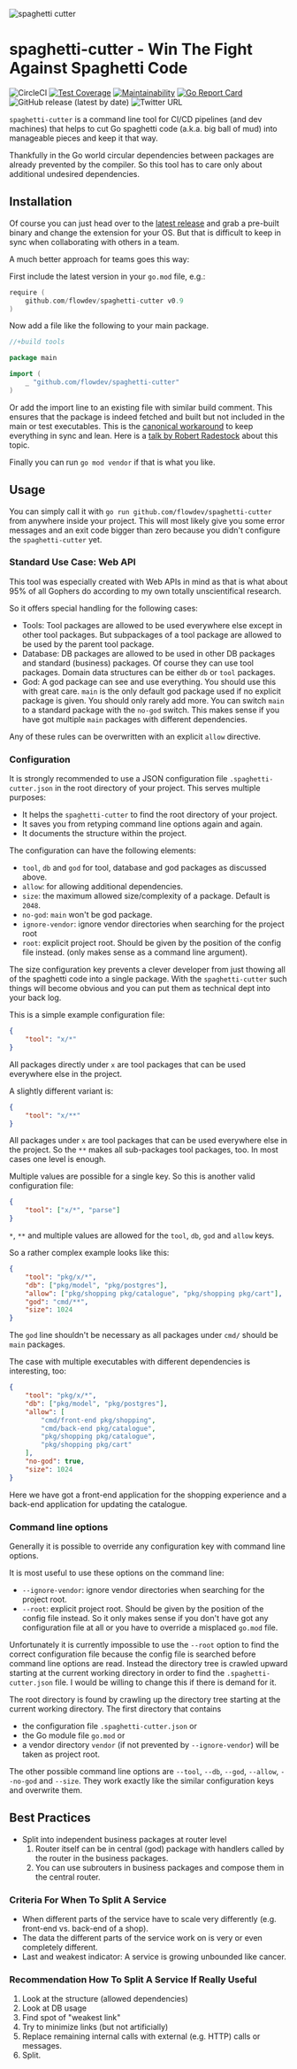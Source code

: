 ![spaghetti cutter](./spaghetti-cutter.jpg "spaghetti cutter")

# spaghetti-cutter - Win The Fight Against Spaghetti Code

![CircleCI](https://img.shields.io/circleci/build/github/flowdev/spaghetti-cutter/master)
[![Test Coverage](https://api.codeclimate.com/v1/badges/91d98c13ac5390ba6116/test_coverage)](https://codeclimate.com/github/flowdev/spaghetti-cutter/test_coverage)
[![Maintainability](https://api.codeclimate.com/v1/badges/91d98c13ac5390ba6116/maintainability)](https://codeclimate.com/github/flowdev/spaghetti-cutter/maintainability)
[![Go Report Card](https://goreportcard.com/badge/github.com/flowdev/spaghetti-cutter)](https://goreportcard.com/report/github.com/flowdev/spaghetti-cutter)
![GitHub release (latest by date)](https://img.shields.io/github/v/release/flowdev/spaghetti-cutter)
![Twitter URL](https://img.shields.io/twitter/url?style=social&url=https%3A%2F%2Fgithub.com%2Fflowdev%2Fspaghetti-cutter)

`spaghetti-cutter` is a command line tool for CI/CD pipelines (and dev machines)
that helps to cut Go spaghetti code (a.k.a. big ball of mud) into manageable pieces
and keep it that way.

Thankfully in the Go world circular dependencies between packages are already prevented by the compiler.
So this tool has to care only about additional undesired dependencies.

## Installation

Of course you can just head over to the
[latest release](https://github.com/flowdev/spaghetti-cutter/releases/latest)
and grab a pre-built binary and change the extension for your OS.
But that is difficult to keep in sync when collaborating with others in a team.

A much better approach for teams goes this way:

First include the latest version in your `go.mod` file, e.g.:
```Go
require (
	github.com/flowdev/spaghetti-cutter v0.9
)
```

Now add a file like the following to your main package.

```Go
//+build tools

package main

import (
    _ "github.com/flowdev/spaghetti-cutter"
)
```

Or add the import line to an existing file with similar build comment.
This ensures that the package is indeed fetched and built but not included in
the main or test executables. This is the
[canonical workaround](https://github.com/golang/go/wiki/Modules#how-can-i-track-tool-dependencies-for-a-module)
to keep everything in sync and lean.
Here is a [talk by Robert Radestock](https://www.youtube.com/watch?v=PhBhwgYFuw0)
about this topic.

Finally you can run `go mod vendor` if that is what you like.


## Usage

You can simply call it with `go run github.com/flowdev/spaghetti-cutter`
from anywhere inside your project.
This will most likely give you some error messages and an exit code bigger than
zero because you didn't configure the `spaghetti-cutter` yet.


### Standard Use Case: Web API

This tool was especially created with Web APIs in mind as that is what about
95% of all Gophers do according to my own totally unscientifical research.

So it offers special handling for the following cases:
- Tools: Tool packages are allowed to be used everywhere else except in other
  tool packages. But subpackages of a tool package are allowed to be used by
  the parent tool package.
- Database: DB packages are allowed to be used in other DB packages and
  standard (business) packages. Of course they can use tool packages.
  Domain data structures can be either `db` or `tool` packages.
- God: A god package can see and use everything. You should use this with great
  care. `main` is the only default god package used if no explicit package is
  given. You should only rarely add more.  You can switch `main` to a standard
  package with the `no-god` switch. This makes sense if you have got multiple
  `main` packages with different dependencies.

Any of these rules can be overwritten with an explicit `allow` directive.


### Configuration

It is strongly recommended to use a JSON configuration file
`.spaghetti-cutter.json` in the root directory of your project.
This serves multiple purposes:
- It helps the `spaghetti-cutter` to find the root directory of your project.
- It saves you from retyping command line options again and again.
- It documents the structure within the project.

The configuration can have the following elements:
- `tool`, `db` and `god` for tool, database and god packages as discussed above.
- `allow`: for allowing additional dependencies.
- `size`: the maximum allowed size/complexity of a package. Default is `2048`.
- `no-god`: `main` won't be god package.
- `ignore-vendor`: ignore vendor directories when searching for the project root
- `root`: explicit project root. Should be given by the position of the config file instead.
  (only makes sense as a command line argument).

The size configuration key prevents a clever developer from just thowing all of
the spaghetti code into a single package.
With the `spaghetti-cutter` such things will become obvious and you can put
them as technical dept into your back log.

This is a simple example configuration file:
```json
{
	"tool": "x/*"
}
```
All packages directly under `x` are tool packages that can be used everywhere else in the project.

A slightly different variant is:
```json
{
	"tool": "x/**"
}
```
All packages under `x` are tool packages that can be used everywhere else in the project.
So the `**` makes all sub-packages tool packages, too.
In most cases one level is enough.

Multiple values are possible for a single key.
So this is another valid configuration file:
```json
{
	"tool": ["x/*", "parse"]
}
```

`*`, `**` and multiple values are allowed for the `tool`, `db`, `god` and `allow` keys.

So a rather complex example looks like this:
```json
{
	"tool": "pkg/x/*",
	"db": ["pkg/model", "pkg/postgres"],
	"allow": ["pkg/shopping pkg/catalogue", "pkg/shopping pkg/cart"],
	"god": "cmd/**",
	"size": 1024
}
```
The `god` line shouldn't be necessary as all packages under `cmd/` should be `main` packages.

The case with multiple executables with different dependencies is interesting, too:
```json
{
	"tool": "pkg/x/*",
	"db": ["pkg/model", "pkg/postgres"],
	"allow": [
		"cmd/front-end pkg/shopping",
		"cmd/back-end pkg/catalogue",
		"pkg/shopping pkg/catalogue",
		"pkg/shopping pkg/cart"
	],
	"no-god": true,
	"size": 1024
}
```
Here we have got a front-end application for the shopping experience and a
back-end application for updating the catalogue.

### Command line options
Generally it is possible to override any configuration key with command line options.

It is most useful to use these options on the command line:
- `--ignore-vendor`: ignore vendor directories when searching for the project root.
- `--root`: explicit project root. Should be given by the position of the config file instead.
  So it only makes sense if you don't have got any configuration file at all or
  you have to override a misplaced `go.mod` file.

Unfortunately it is currently impossible to use the `--root` option to find the
correct configuration file because the config file is searched before command
line options are read.
Instead the directory tree is crawled upward starting at the current working
directory in order to find the `.spaghetti-cutter.json` file.
I would be willing to change this if there is demand for it.

The root directory is found by crawling up the directory tree starting at the
current working directory. The first directory that contains
- the configuration file `.spaghetti-cutter.json` or
- the Go module file `go.mod` or
- a vendor directory `vendor` (if not prevented by `--ignore-vendor`)
will be taken as project root.

The other possible command line options are
`--tool`, `--db`, `--god`, `--allow`, `--no-god` and `--size`.
They work exactly like the similar configuration keys and overwrite them.


## Best Practices

- Split into independent business packages at router level
  1. Router itself can be in central (god) package with
     handlers called by the router in the business packages.
  1. You can use subrouters in business packages and
     compose them in the central router.


### Criteria For When To Split A Service

- When different parts of the service have to scale very differently
  (e.g. front-end vs. back-end of a shop).
- The data the different parts of the service work on is very or even completely different.
- Last and weakest indicator: A service is growing unbounded like cancer.

### Recommendation How To Split A Service If Really Useful

1. Look at the structure (allowed dependencies)
1. Look at DB usage
1. Find spot of "weakest link"
1. Try to minimize links (but not artificially)
1. Replace remaining internal calls with external (e.g. HTTP) calls or messages.
1. Split.
